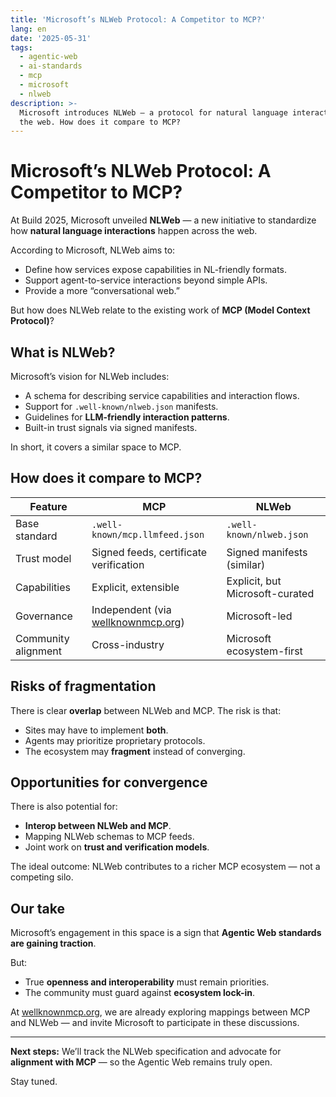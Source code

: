 ```yaml
---
title: 'Microsoft’s NLWeb Protocol: A Competitor to MCP?'
lang: en
date: '2025-05-31'
tags:
  - agentic-web
  - ai-standards
  - mcp
  - microsoft
  - nlweb
description: >-
  Microsoft introduces NLWeb — a protocol for natural language interactions on
  the web. How does it compare to MCP?
---
```


# Microsoft’s NLWeb Protocol: A Competitor to MCP?

At Build 2025, Microsoft unveiled **NLWeb** — a new initiative to standardize how **natural language interactions** happen across the web.

According to Microsoft, NLWeb aims to:

- Define how services expose capabilities in NL-friendly formats.
- Support agent-to-service interactions beyond simple APIs.
- Provide a more “conversational web.”

But how does NLWeb relate to the existing work of **MCP (Model Context Protocol)**?

## What is NLWeb?

Microsoft’s vision for NLWeb includes:

- A schema for describing service capabilities and interaction flows.
- Support for `.well-known/nlweb.json` manifests.
- Guidelines for **LLM-friendly interaction patterns**.
- Built-in trust signals via signed manifests.

In short, it covers a similar space to MCP.

## How does it compare to MCP?

| Feature             | MCP                                                            | NLWeb                           |
| ------------------- | -------------------------------------------------------------- | ------------------------------- |
| Base standard       | `.well-known/mcp.llmfeed.json`                                 | `.well-known/nlweb.json`        |
| Trust model         | Signed feeds, certificate verification                         | Signed manifests (similar)      |
| Capabilities        | Explicit, extensible                                           | Explicit, but Microsoft-curated |
| Governance          | Independent (via [wellknownmcp.org](https://wellknownmcp.org)) | Microsoft-led                   |
| Community alignment | Cross-industry                                                 | Microsoft ecosystem-first       |

## Risks of fragmentation

There is clear **overlap** between NLWeb and MCP.
The risk is that:

- Sites may have to implement **both**.
- Agents may prioritize proprietary protocols.
- The ecosystem may **fragment** instead of converging.

## Opportunities for convergence

There is also potential for:

- **Interop between NLWeb and MCP**.
- Mapping NLWeb schemas to MCP feeds.
- Joint work on **trust and verification models**.

The ideal outcome: NLWeb contributes to a richer MCP ecosystem — not a competing silo.

## Our take

Microsoft’s engagement in this space is a sign that **Agentic Web standards are gaining traction**.

But:

- True **openness and interoperability** must remain priorities.
- The community must guard against **ecosystem lock-in**.

At [wellknownmcp.org](https://wellknownmcp.org), we are already exploring mappings between MCP and NLWeb — and invite Microsoft to participate in these discussions.

---

**Next steps:** We’ll track the NLWeb specification and advocate for **alignment with MCP** — so the Agentic Web remains truly open.

Stay tuned.
